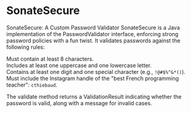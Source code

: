 # SonateSecure

SonateSecure: A Custom Password Validator
SonateSecure is a Java implementation of the PasswordValidator interface, enforcing strong password policies with a fun twist. It validates passwords against the following rules:

Must contain at least 8 characters.
<br>
Includes at least one uppercase and one lowercase letter.
<br>
Contains at least one digit and one special character (e.g., ```!@#$%^&*()```).
<br>
Must include the Instagram handle of the "best French programming teacher": ```cthiebaud```.

The validate method returns a ValidationResult indicating whether the password is valid, along with a message for invalid cases.

